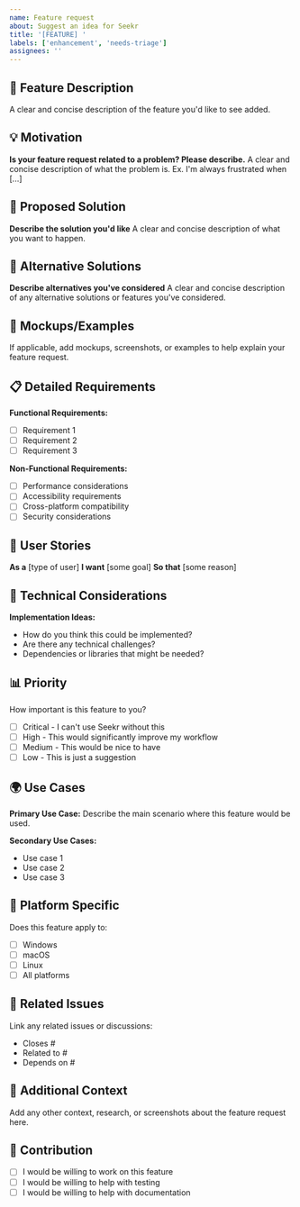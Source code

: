 ```yaml
---
name: Feature request
about: Suggest an idea for Seekr
title: '[FEATURE] '
labels: ['enhancement', 'needs-triage']
assignees: ''
---
```


## 🚀 Feature Description
A clear and concise description of the feature you'd like to see added.

## 💡 Motivation
**Is your feature request related to a problem? Please describe.**
A clear and concise description of what the problem is. Ex. I'm always frustrated when [...]

## 🎯 Proposed Solution
**Describe the solution you'd like**
A clear and concise description of what you want to happen.

## 🔄 Alternative Solutions
**Describe alternatives you've considered**
A clear and concise description of any alternative solutions or features you've considered.

## 🎨 Mockups/Examples
If applicable, add mockups, screenshots, or examples to help explain your feature request.

## 📋 Detailed Requirements
**Functional Requirements:**
- [ ] Requirement 1
- [ ] Requirement 2
- [ ] Requirement 3

**Non-Functional Requirements:**
- [ ] Performance considerations
- [ ] Accessibility requirements
- [ ] Cross-platform compatibility
- [ ] Security considerations

## 🎯 User Stories
**As a** [type of user]
**I want** [some goal]
**So that** [some reason]

## 🔧 Technical Considerations
**Implementation Ideas:**
- How do you think this could be implemented?
- Are there any technical challenges?
- Dependencies or libraries that might be needed?

## 📊 Priority
How important is this feature to you?
- [ ] Critical - I can't use Seekr without this
- [ ] High - This would significantly improve my workflow
- [ ] Medium - This would be nice to have
- [ ] Low - This is just a suggestion

## 🌍 Use Cases
**Primary Use Case:**
Describe the main scenario where this feature would be used.

**Secondary Use Cases:**
- Use case 1
- Use case 2
- Use case 3

## 📱 Platform Specific
Does this feature apply to:
- [ ] Windows
- [ ] macOS
- [ ] Linux
- [ ] All platforms

## 🔗 Related Issues
Link any related issues or discussions:
- Closes #
- Related to #
- Depends on #

## 📝 Additional Context
Add any other context, research, or screenshots about the feature request here.

## 🤝 Contribution
- [ ] I would be willing to work on this feature
- [ ] I would be willing to help with testing
- [ ] I would be willing to help with documentation
